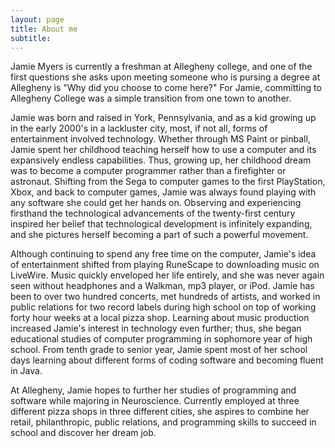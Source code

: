 ```yaml
---
layout: page
title: About me
subtitle:
---
```

Jamie Myers is currently a freshman at Allegheny college, and one of the first questions she asks upon meeting someone who is pursing a degree at Allegheny is "Why did you choose to come here?" For Jamie, committing to Allegheny College was a simple transition from one town to another.

Jamie was born and raised in York, Pennsylvania, and as a kid growing up in the early 2000's in a lackluster city, most, if not all, forms of entertainment involved technology. Whether through MS Paint or pinball, Jamie spent her childhood teaching herself how to use a computer and its expansively endless capabilities. Thus, growing up, her childhood dream was to become a computer programmer rather than a firefighter or astronaut. Shifting from the Sega to computer games to the first PlayStation, Xbox, and back to computer games, Jamie was always found playing with any software she could get her hands on. Observing and experiencing firsthand the technological advancements of the twenty-first century inspired her belief that technological development is infinitely expanding, and she pictures herself becoming a part of such a powerful movement.

Although continuing to spend any free time on the computer, Jamie's idea of entertainment shifted from playing RuneScape to downloading music on LiveWire. Music quickly enveloped her life entirely, and she was never again seen without headphones and a Walkman, mp3 player, or iPod. Jamie has been to over two hundred concerts, met hundreds of artists, and worked in public relations for two record labels during high school on top of working forty hour weeks at a local pizza shop. Learning about music production increased Jamie's interest in technology even further; thus, she began educational studies of computer programming in sophomore year of high school. From tenth grade to senior year, Jamie spent most of her school days learning about different forms of coding software and becoming fluent in Java.

At Allegheny, Jamie hopes to further her studies of programming and software while majoring in Neuroscience. Currently employed at three different pizza shops in three different cities, she aspires to combine her retail, philanthropic, public relations, and programming skills to succeed in school and discover her dream job.
